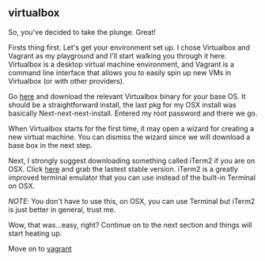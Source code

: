 virtualbox
----------
So, you've decided to take the plunge. Great!

Firsts thing first. Let's get your environment set up. I chose Virtualbox and Vagrant as my playground and I'll start walking you through it here. Virtualbox is a desktop virtual machine environment, and Vagrant is a command line interface that allows you to easily spin up new VMs in Virtualbox (or with other providers).

Go [here](https://www.virtualbox.org/wiki/Downloads) and download the relevant Virtualbox binary for your base OS.  It should be a straightforward install, the last pkg for my OSX install was basically Next-next-next-install. Entered my root password and there we go.

When Virtualbox starts for the first time, it may open a wizard for creating a new virtual machine.  You can dismiss the wizard since we will download a base box in the next step.

Next, I strongly suggest downloading something called iTerm2 if you are on OSX.  Click [here](http://www.iterm2.com/#/section/downloads) and grab the lastest stable version.  iTerm2 is a greatly improved terminal emulator that you can use instead of the built-in Terminal on OSX.

_NOTE_: You don't have to use this, on OSX, you can use Terminal but iTerm2 is just better in general, trust me.

Wow, that was...easy, right? Continue on to the next section and things will start heating up.

Move on to [vagrant](02-vagrant.md)
